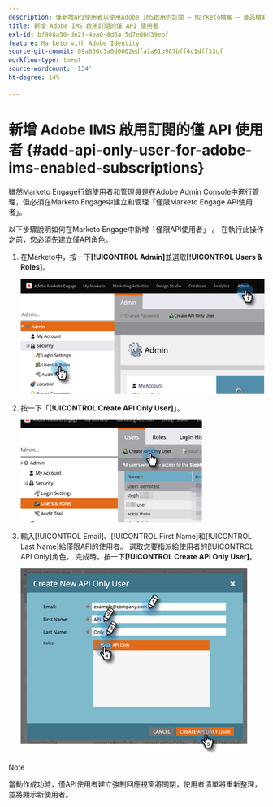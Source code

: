```yaml
---
description: 僅新增API使用者以使用Adobe IMS啟用的訂閱 — Marketo檔案 — 產品檔案
title: 新增 Adobe IMS 啟用訂閱的僅 API 使用者
exl-id: bf908a50-de2f-4ea0-8d6a-5d7ed6d39ebf
feature: Marketo with Adobe Identity
source-git-commit: 09a656c3a0d0002edfa1a61b987bff4c1dff33cf
workflow-type: tm+mt
source-wordcount: '134'
ht-degree: 14%

---
```


# 新增 Adobe IMS 啟用訂閱的僅 API 使用者 {#add-api-only-user-for-adobe-ims-enabled-subscriptions}

雖然Marketo Engage行銷使用者和管理員是在Adobe Admin Console中進行管理，但必須在Marketo Engage中建立和管理「僅限Marketo Engage API使用者」。

以下步驟說明如何在Marketo Engage中新增「僅限API使用者」 。 在執行此操作之前，您必須先建立[僅API角色](/help/marketo/product-docs/administration/users-and-roles/create-an-api-only-user-role.md)。

1. 在Marketo中，按一下&#x200B;**[!UICONTROL Admin]**&#x200B;並選取&#x200B;**[!UICONTROL Users & Roles]**。

   ![](assets/add-api-only-user-for-adobe-ims-1.png)

1. 按一下「**[!UICONTROL Create API Only User]**」。

   ![](assets/add-api-only-user-for-adobe-ims-2.png)

1. 輸入[!UICONTROL Email]、[!UICONTROL First Name]和[!UICONTROL Last Name]給僅限API的使用者。 選取您要指派給使用者的[!UICONTROL API Only]角色。 完成時，按一下&#x200B;**[!UICONTROL Create API Only User]**。

   ![](assets/add-api-only-user-for-adobe-ims-3.png)

>[!NOTE]
>
>當動作成功時，僅API使用者建立強制回應視窗將關閉，使用者清單將重新整理，並將顯示新使用者。
